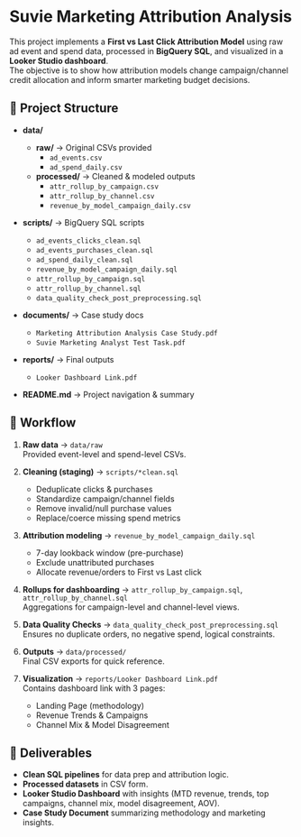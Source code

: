 # Suvie Marketing Attribution Analysis

This project implements a **First vs Last Click Attribution Model** using raw ad event and spend data, processed in **BigQuery SQL**, and visualized in a **Looker Studio dashboard**.  
The objective is to show how attribution models change campaign/channel credit allocation and inform smarter marketing budget decisions.


## 📂 Project Structure

- **data/**
  - **raw/** → Original CSVs provided  
    - `ad_events.csv`  
    - `ad_spend_daily.csv`  
  - **processed/** → Cleaned & modeled outputs  
    - `attr_rollup_by_campaign.csv`  
    - `attr_rollup_by_channel.csv`  
    - `revenue_by_model_campaign_daily.csv`  

- **scripts/** → BigQuery SQL scripts  
  - `ad_events_clicks_clean.sql`  
  - `ad_events_purchases_clean.sql`  
  - `ad_spend_daily_clean.sql`  
  - `revenue_by_model_campaign_daily.sql`  
  - `attr_rollup_by_campaign.sql`  
  - `attr_rollup_by_channel.sql`  
  - `data_quality_check_post_preprocessing.sql`  

- **documents/** → Case study docs  
  - `Marketing Attribution Analysis Case Study.pdf`  
  - `Suvie Marketing Analyst Test Task.pdf`  

- **reports/** → Final outputs  
  - `Looker Dashboard Link.pdf`  

- **README.md** → Project navigation & summary


## 🚀 Workflow

1. **Raw data** → `data/raw`  
   Provided event-level and spend-level CSVs.

2. **Cleaning (staging)** → `scripts/*clean.sql`  
   - Deduplicate clicks & purchases  
   - Standardize campaign/channel fields  
   - Remove invalid/null purchase values  
   - Replace/coerce missing spend metrics

3. **Attribution modeling** → `revenue_by_model_campaign_daily.sql`  
   - 7-day lookback window (pre-purchase)  
   - Exclude unattributed purchases  
   - Allocate revenue/orders to First vs Last click

4. **Rollups for dashboarding** → `attr_rollup_by_campaign.sql`, `attr_rollup_by_channel.sql`  
   Aggregations for campaign-level and channel-level views.

5. **Data Quality Checks** → `data_quality_check_post_preprocessing.sql`  
   Ensures no duplicate orders, no negative spend, logical constraints.

6. **Outputs** → `data/processed/`  
   Final CSV exports for quick reference.

7. **Visualization** → `reports/Looker Dashboard Link.pdf`  
   Contains dashboard link with 3 pages:  
   - Landing Page (methodology)  
   - Revenue Trends & Campaigns  
   - Channel Mix & Model Disagreement


## 📝 Deliverables
- **Clean SQL pipelines** for data prep and attribution logic.  
- **Processed datasets** in CSV form.  
- **Looker Studio Dashboard** with insights (MTD revenue, trends, top campaigns, channel mix, model disagreement, AOV).  
- **Case Study Document** summarizing methodology and marketing insights.


